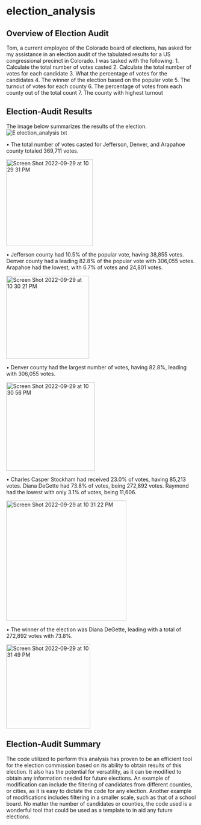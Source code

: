 # election_analysis

## Overview of Election Audit
Tom, a current employee of the Colorado board of elections, has asked for my assistance in an election audit of the tabulated results for a US congressional precinct in Colorado. I was tasked with the following:
    1.	Calculate the total number of votes casted
    2.	Calculate the total number of votes for each candidate
    3.	What the percentage of votes for the candidates
    4.	The winner of the election based on the popular vote
    5.	The turnout of votes for each county
    6.	The percentage of votes from each county out of the total count
    7.	The county with highest turnout

## Election-Audit Results
The image below summarizes the results of the election.
![E election_analysis txt](https://user-images.githubusercontent.com/110318652/193180113-2c21bf70-7c6e-4ed6-9b25-cce0108c79f4.jpeg)

  •	The total number of votes casted for Jefferson, Denver, and Arapahoe county totaled 369,711 votes. 
   
   <img width="230" alt="Screen Shot 2022-09-29 at 10 29 31 PM" src="https://user-images.githubusercontent.com/110318652/193180403-ff33d303-1373-4e8b-8437-61cf8e1d742e.png">
    
  •	Jefferson county had 10.5% of the popular vote, having 38,855 votes. Denver county had a leading 82.8% of the popular vote with 306,055 votes. Arapahoe had the lowest, with 6.7% of votes and 24,801 votes.

<img width="220" alt="Screen Shot 2022-09-29 at 10 30 21 PM" src="https://user-images.githubusercontent.com/110318652/193180495-0b4c77db-abba-426d-9baf-60d685459fc8.png">

  •	Denver county had the largest number of votes, having 82.8%, leading with 306,055 votes.

<img width="235" alt="Screen Shot 2022-09-29 at 10 30 56 PM" src="https://user-images.githubusercontent.com/110318652/193180544-c176b4de-e512-4365-bf54-e46b354c49f4.png">

  •	Charles Casper Stockham had received 23.0% of votes, having 85,213 votes. Diana DeGette had 73.8% of votes, being 272,892 votes. Raymond had the lowest with only 3.1% of votes, being 11,606.
  
  <img width="319" alt="Screen Shot 2022-09-29 at 10 31 22 PM" src="https://user-images.githubusercontent.com/110318652/193180601-0a81b722-512f-483f-8f24-c8679c937936.png">

  •	The winner of the election was Diana DeGette, leading with a total of 272,892 votes with 73.8%.
  
  <img width="223" alt="Screen Shot 2022-09-29 at 10 31 49 PM" src="https://user-images.githubusercontent.com/110318652/193180657-0c9d9dab-3186-4c39-860a-07f182b8bf82.png">

## Election-Audit Summary
The code utilized to perform this analysis has proven to be an efficient tool for the election commission based on its ability to obtain results of this election. It also has the potential for versatility, as it can be modified to obtain any information needed for future elections. An example of modification can include the filtering of candidates from different counties, or cities, as it is easy to dictate the code for any election. Another example of modifications includes filtering in a smaller scale, such as that of a school board. No matter the number of candidates or counties, the code used is a wonderful tool that could be used as a template to in aid any future elections.
